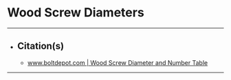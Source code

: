
# Wood Screw Diameters

***

- ## Citation(s)
  - [www.boltdepot.com | Wood Screw Diameter and Number Table](https://www.boltdepot.com/fastener-information/wood-screws/Wood-Screw-Diameter.aspx)

***
